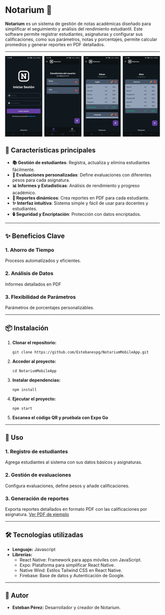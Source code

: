 <!DOCTYPE html>
<html lang="en">
<head>
  <meta charset="UTF-8">
  <meta name="viewport" content="width=device-width, initial-scale=1.0">
</head>
<body>
  <h1>Notarium 📔</h1>
  <p><b>Notarium</b> es un sistema de gestión de notas académicas diseñado para simplificar el seguimiento y análisis del rendimiento estudiantil. Este software permite registrar estudiantes, asignaturas y configurar sus calificaciones, como sus parámetros, notas y porcentajes, permite calcular promedios y generar reportes en PDF detallados.</p>

  <hr>

  <img src="./assets/Notarium.png" alt="Notarium Mobile App">

  <!-- Características principales -->
  <h2>🚀 Características principales</h2>
  <ul>
    <li><strong>📚 Gestión de estudiantes</strong>: Registra, actualiza y elimina estudiantes fácilmente.</li>
    <li><strong>📝 Evaluaciones personalizadas</strong>: Define evaluaciones con diferentes pesos para cada asignatura.</li>
    <li><strong>📊 Informes y Estadísticas</strong>: Análisis de rendimiento y progreso académico.</li>
    <li><strong>📂 Reportes dinámicos</strong>: Crea reportes en PDF para cada estudiante.</li>
    <li><strong>✨ Interfaz intuitiva</strong>: Sistema simple y fácil de usar para docentes y estudiantes.</li>
    <li><strong>🔒 Seguridad y Encriptación</strong>: Protección con datos encriptados.</li>
  </ul>

  <hr>
  
  <!-- Uso -->
  <h2>✨ Beneficios Clave</h2>
  <h3>1. Ahorro de Tiempo</h3>
  <p>Procesos automatizados y eficientes.</p>
  <h3>2. Análisis de Datos</h3>
  <p>Informes detallados en PDF</p>
  <h3>3. Flexibilidad de Parámetros</h3>
  <p>Parámetros de porcentajes personalizables.</p>

  <hr>

  <!-- Instalación -->
  <h2>📦 Instalación</h2>
  <ol>
    <li>
      <p><strong>Clonar el repositorio:</strong></p>
      <pre><code>git clone https://github.com/Estebanespg/NotariumMobileApp.git</code></pre>
    </li>
    <li>
      <p><strong>Acceder al proyecto:</strong></p>
      <pre><code>cd NotariumMobileApp</code></pre>
    </li>
    <li>
      <p><strong>Instalar dependencias:</strong></p>
      <pre><code>npm install</code></pre>
    </li>
    <li>
      <p><strong>Ejecutar el proyecto:</strong></p>
      <pre><code>npm start</code></pre>
    </li>
    <li>
      <p><strong>Escanea el código QR y pruébala con Expo Go</strong></p>
    </li>
  </ol>

  <hr>

  <!-- Uso -->
  <h2>📝 Uso</h2>
  <h3>1. Registro de estudiantes</h3>
  <p>Agrega estudiantes al sistema con sus datos básicos y asignaturas.</p>
  <h3>2. Gestión de evaluaciones</h3>
  <p>Configura evaluaciones, define pesos y añade calificaciones.</p>
  <h3>3. Generación de reportes</h3>
  <p>Exporta reportes detallados en formato PDF con las calificaciones por asignatura. <a href="assets/ReporteEstudiantes.pdf">Ver PDF de ejemplo</a></p>

  <hr>

  <!-- Tecnologías utilizadas -->
  <h2>🛠️ Tecnologías utilizadas</h2>
  <ul>
    <li><strong>Lenguaje:</strong> Javascript</li>
    <li><strong>Librerías:</strong>
      <ul>
        <li>React Native: Framework para apps móviles con JavaScript.</li>
        <li>Expo: Plataforma para simplificar React Native.</li>
        <li>Native Wind: Estilos Tailwind CSS en React Native.</li>
        <li>Firebase: Base de datos y Autenticación de Google.</li>
      </ul>
    </li>
  </ul>

  <hr>

  <!-- Autor -->
  <h2>👥 Autor</h2>
  <ul>
    <li><strong>Esteban Pérez:</strong> Desarrollador y creador de Notarium.</li>
  </ul>
</body>
</html>
